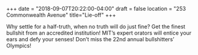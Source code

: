+++
date = "2018-09-07T20:22:00-04:00"
draft = false
location = "253 Commonwealth Avenue"
title="Lie-off"
+++

Why settle for a half-truth, when no truth will do just fine? Get the finest bullshit from an accredited institution! MIT’s expert orators will entice your ears and defy your senses! Don’t miss the 22nd annual bullshitters’ Olympics!
